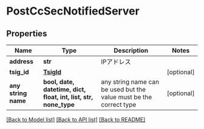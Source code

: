 # PostCcSecNotifiedServer


## Properties
Name | Type | Description | Notes
------------ | ------------- | ------------- | -------------
**address** | **str** | IPアドレス | 
**tsig_id** | [**TsigId**](TsigId.md) |  | [optional] 
**any string name** | **bool, date, datetime, dict, float, int, list, str, none_type** | any string name can be used but the value must be the correct type | [optional]

[[Back to Model list]](../README.md#documentation-for-models) [[Back to API list]](../README.md#documentation-for-api-endpoints) [[Back to README]](../README.md)


